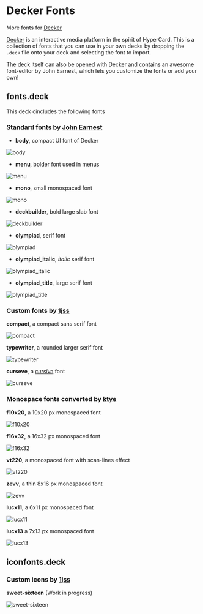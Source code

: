 # Decker Fonts
 More fonts for [Decker](https://github.com/JohnEarnest/Decker)

[Decker](https://github.com/JohnEarnest/Decker) is an interactive media platform in the spirit of HyperCard. This is a collection of fonts that you can use in your own decks by dropping the `.deck` file onto your deck and selecting the font to import.

The deck itself can also be opened with Decker and contains an awesome font-editor by John Earnest, which lets you customize the fonts or add your own!

## fonts.deck
This deck cincludes the following fonts

### Standard fonts by [John Earnest](https://github.com/JohnEarnest)
- **body**, compact UI font of Decker

![body](./images/body.png)

- **menu**, bolder font used in menus

![menu](./images/menu.png)

- **mono**, small monospaced font

![mono](./images/mono.png)

- **deckbuilder**, bold large slab font

![deckbuilder](./images/deckbuilder.png)
- **olympiad**, serif font

![olympiad](./images/olympiad.png)
- **olympiad_italic**, _italic_ serif font

![olympiad_italic](./images/olympiad_italic.png)
- **olympiad_title**, large serif font

![olympiad_title](./images/olympiad_title.png)

### Custom fonts by [1jss](https://github.com/1jss)
**compact**, a compact sans serif font

![compact](./images/compact.png)

**typewriter**, a rounded larger serif font

![typewriter](./images/typewriter.png)

**curseve**, a [_cursive_](https://en.wikipedia.org/wiki/Cursive) font

![curseve](./images/curseve.png)

### Monospace fonts converted by [ktye](https://github.com/ktye) 
**f10x20**, a 10x20 px monospaced font

![f10x20](./images/f10x20.png)

**f16x32**, a 16x32 px monospaced font

![f16x32](./images/f16x32.png)

**vt220**, a monospaced font with scan-lines effect

![vt220](./images/vt220.png)

**zevv**, a thin 8x16 px monospaced font

![zevv](./images/zevv.png)

**lucx11**, a 6x11 px monospaced font

![lucx11](./images/lucx11.png)

**lucx13** a 7x13 px monospaced font

![lucx13](./images/lucx13.png)

## iconfonts.deck

### Custom icons by [1jss](https://github.com/1jss)

**sweet-sixteen** (Work in progress)

![sweet-sixteen](./images/sweet-sixteen.png)